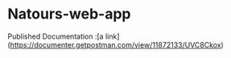 # Natours-web-app
Published Documentation :[a link] (https://documenter.getpostman.com/view/11872133/UVC8Ckox) 
